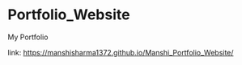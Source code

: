 # Portfolio_Website
My Portfolio 

link: https://manshisharma1372.github.io/Manshi_Portfolio_Website/
